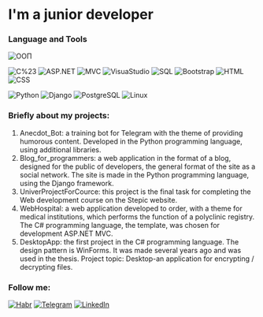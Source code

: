 # I'm a junior developer

### Language and Tools

![ООП](https://img.shields.io/badge/-ООП-black?style=for-the-badge&logo=ООП)

![C%23](https://img.shields.io/badge/-C%23-black?style=for-the-badge&logo=C%23)
![ASP.NET](https://img.shields.io/badge/-ASP.NET-black?style=for-the-badge&logo=ASP.NET)
![MVC](https://img.shields.io/badge/-MVC-black?style=for-the-badge&logo=MVC)
![VisuaStudio](https://img.shields.io/badge/-VisuaStudio-black?style=for-the-badge&logo=VisuaStudio)
![SQL](https://img.shields.io/badge/-SQLServer-black?style=for-the-badge&logo=SQLServer)
![Bootstrap](https://img.shields.io/badge/-Bootstrap-black?style=for-the-badge&logo=Bootstrap)
![HTML](https://img.shields.io/badge/-HTML-black?style=for-the-badge&logo=HTML)
![CSS](https://img.shields.io/badge/-CSS-black?style=for-the-badge&logo=CSS)

![Python](https://img.shields.io/badge/-Python-black?style=for-the-badge&logo=Python)
![Django](https://img.shields.io/badge/-Django-black?style=for-the-badge&logo=Django)
![PostgreSQL](https://img.shields.io/badge/-PostgreSQL-black?style=for-the-badge&logo=PostgreSQL)
![Linux](https://img.shields.io/badge/-Linux-black?style=for-the-badge&logo=Linux)

### Briefly about my projects:

1) Anecdot_Bot: a training bot for Telegram with the theme of providing humorous content. Developed in the Python programming language, using additional libraries.
2) Blog_for_programmers: a web application in the format of a blog, designed for the public of developers, the general format of the site as a social network. The site is made in the Python programming language, using the Django framework.
3) UniverProjectForCource: this project is the final task for completing the Web development course on the Stepic website.
4) WebHospital: a web application developed to order, with a theme for medical institutions, which performs the function of a polyclinic registry. The C# programming language, the template, was chosen for development ASP.NET MVC.
5) DesktopApp: the first project in the C# programming language. The design pattern is WinForms. It was made several years ago and was used in the thesis. 
Project topic: Desktop-an application for encrypting / decrypting files.

### Follow me:

[![Habr](https://img.shields.io/badge/-Habr-black?style=for-the-badge&logo=Habr)](https://habr.com/ru/users/khudyakovalyubov/)
[![Telegram](https://img.shields.io/badge/-Telegram-black?style=for-the-badge&logo=Telegram)](https://t.me/LyubovKhudyakova)
[![LinkedIn](https://img.shields.io/badge/-LinkedIn-black?style=for-the-badge&logo=LinkedIn)](https://www.linkedin.com/in/lyubov-khudyakova-a782341b6/)

